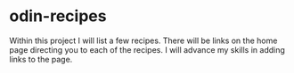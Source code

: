 # odin-recipes
Within this project I will list a few recipes. There will be links on the home page directing you to each of the recipes. I will advance my skills in adding links to the page.